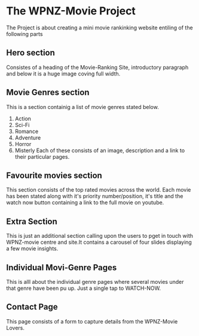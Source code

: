 # The WPNZ-Movie Project
The Project is about creating a mini movie rankinking website entiling of the following parts
## Hero section
Consistes of a heading of the Movie-Ranking Site, introductory paragraph and below it is a huge image coving full width.
## Movie Genres section
This is a section containig a list of movie genres stated below.
1. Action
2. Sci-Fi
3. Romance
4. Adventure
5. Horror
6. Misterly
Each of these consists of an image, description and a link to their particular pages.
## Favourite movies section
This section consists of the top rated movies across the world.
Each movie has been stated along with it's priority number/position, it's title and the watch now button containing a link to the full movie on youtube.
## Extra Section
This is just an additional section calling upon the users to pget in touch with WPNZ-movie centre and site.It contains a carousel of four slides displaying a few movie insights.
## Individual Movi-Genre Pages
This is alll about the individual genre pages where several movies under that genre have been pu up.
Just a single tap to WATCH-NOW.
## Contact Page
This page consists of a form to capture details from  the WPNZ-Movie Lovers.